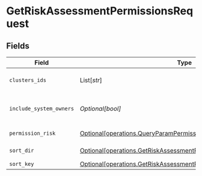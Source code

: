 # GetRiskAssessmentPermissionsRequest


## Fields

| Field                                                                                                                                          | Type                                                                                                                                           | Required                                                                                                                                       | Description                                                                                                                                    |
| ---------------------------------------------------------------------------------------------------------------------------------------------- | ---------------------------------------------------------------------------------------------------------------------------------------------- | ---------------------------------------------------------------------------------------------------------------------------------------------- | ---------------------------------------------------------------------------------------------------------------------------------------------- |
| `clusters_ids`                                                                                                                                 | List[*str*]                                                                                                                                    | :heavy_minus_sign:                                                                                                                             | the clusters ids to filter by                                                                                                                  |
| `include_system_owners`                                                                                                                        | *Optional[bool]*                                                                                                                               | :heavy_minus_sign:                                                                                                                             | include systems default owners                                                                                                                 |
| `permission_risk`                                                                                                                              | [Optional[operations.QueryParamPermissionRisk]](../../models/operations/queryparampermissionrisk.md)                                           | :heavy_minus_sign:                                                                                                                             | the risk to filter by                                                                                                                          |
| `sort_dir`                                                                                                                                     | [Optional[operations.GetRiskAssessmentPermissionsQueryParamSortDir]](../../models/operations/getriskassessmentpermissionsqueryparamsortdir.md) | :heavy_minus_sign:                                                                                                                             | sorting direction                                                                                                                              |
| `sort_key`                                                                                                                                     | [Optional[operations.GetRiskAssessmentPermissionsQueryParamSortKey]](../../models/operations/getriskassessmentpermissionsqueryparamsortkey.md) | :heavy_minus_sign:                                                                                                                             | sort key                                                                                                                                       |